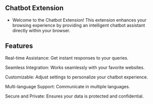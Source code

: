 ## Chatbot Extension
- Welcome to the Chatbot Extension! This extension enhances your browsing experience by providing an      intelligent chatbot assistant directly within your browser.

## Features
Real-time Assistance: Get instant responses to your queries.

Seamless Integration: Works seamlessly with your favorite websites.

Customizable: Adjust settings to personalize your chatbot experience.

Multi-language Support: Communicate in multiple languages.

Secure and Private: Ensures your data is protected and confidential.